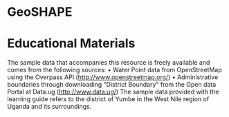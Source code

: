 # GeoSHAPE
# Educational Materials
The sample data that accompanies this resource is freely available and comes from the following sources:
• Water Point data from OpenStreetMap using the Overpass API (http://www.openstreetmap.org/)
• Administrative boundaries through downloading "District Boundary" from the Open data Portal at Data.ug (http://www.data.ug/)
The sample data provided with the learning guide refers to the district of Yumbe in the West Nile region of Uganda and its surroundings.
